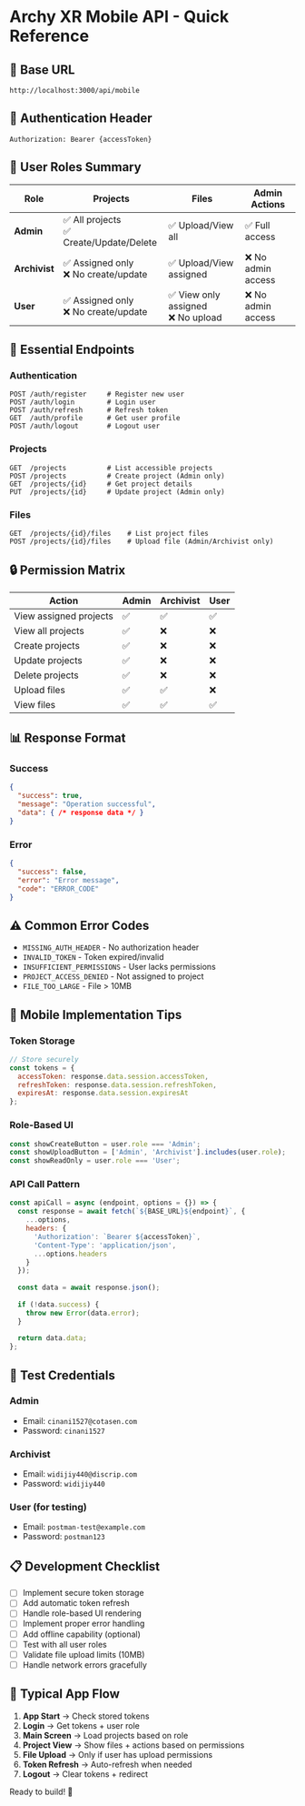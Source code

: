 # Archy XR Mobile API - Quick Reference

## 🚀 Base URL
```
http://localhost:3000/api/mobile
```

## 🔑 Authentication Header
```http
Authorization: Bearer {accessToken}
```

## 👥 User Roles Summary

| Role | Projects | Files | Admin Actions |
|------|----------|-------|---------------|
| **Admin** | ✅ All projects<br/>✅ Create/Update/Delete | ✅ Upload/View all | ✅ Full access |
| **Archivist** | ✅ Assigned only<br/>❌ No create/update | ✅ Upload/View assigned | ❌ No admin access |
| **User** | ✅ Assigned only<br/>❌ No create/update | ✅ View only assigned<br/>❌ No upload | ❌ No admin access |

## 📱 Essential Endpoints

### Authentication
```http
POST /auth/register     # Register new user
POST /auth/login        # Login user
POST /auth/refresh      # Refresh token
GET  /auth/profile      # Get user profile
POST /auth/logout       # Logout user
```

### Projects
```http
GET  /projects          # List accessible projects
POST /projects          # Create project (Admin only)
GET  /projects/{id}     # Get project details
PUT  /projects/{id}     # Update project (Admin only)
```

### Files
```http
GET  /projects/{id}/files    # List project files
POST /projects/{id}/files    # Upload file (Admin/Archivist only)
```

## 🔒 Permission Matrix

| Action | Admin | Archivist | User |
|--------|-------|-----------|------|
| View assigned projects | ✅ | ✅ | ✅ |
| View all projects | ✅ | ❌ | ❌ |
| Create projects | ✅ | ❌ | ❌ |
| Update projects | ✅ | ❌ | ❌ |
| Delete projects | ✅ | ❌ | ❌ |
| Upload files | ✅ | ✅ | ❌ |
| View files | ✅ | ✅ | ✅ |

## 📊 Response Format

### Success
```json
{
  "success": true,
  "message": "Operation successful",
  "data": { /* response data */ }
}
```

### Error
```json
{
  "success": false,
  "error": "Error message",
  "code": "ERROR_CODE"
}
```

## ⚠️ Common Error Codes

- `MISSING_AUTH_HEADER` - No authorization header
- `INVALID_TOKEN` - Token expired/invalid
- `INSUFFICIENT_PERMISSIONS` - User lacks permissions
- `PROJECT_ACCESS_DENIED` - Not assigned to project
- `FILE_TOO_LARGE` - File > 10MB

## 🎯 Mobile Implementation Tips

### Token Storage
```javascript
// Store securely
const tokens = {
  accessToken: response.data.session.accessToken,
  refreshToken: response.data.session.refreshToken,
  expiresAt: response.data.session.expiresAt
};
```

### Role-Based UI
```javascript
const showCreateButton = user.role === 'Admin';
const showUploadButton = ['Admin', 'Archivist'].includes(user.role);
const showReadOnly = user.role === 'User';
```

### API Call Pattern
```javascript
const apiCall = async (endpoint, options = {}) => {
  const response = await fetch(`${BASE_URL}${endpoint}`, {
    ...options,
    headers: {
      'Authorization': `Bearer ${accessToken}`,
      'Content-Type': 'application/json',
      ...options.headers
    }
  });
  
  const data = await response.json();
  
  if (!data.success) {
    throw new Error(data.error);
  }
  
  return data.data;
};
```

## 🧪 Test Credentials

### Admin
- Email: `cinani1527@cotasen.com`
- Password: `cinani1527`

### Archivist
- Email: `widijiy440@discrip.com`
- Password: `widijiy440`

### User (for testing)
- Email: `postman-test@example.com`
- Password: `postman123`

## 📋 Development Checklist

- [ ] Implement secure token storage
- [ ] Add automatic token refresh
- [ ] Handle role-based UI rendering
- [ ] Implement proper error handling
- [ ] Add offline capability (optional)
- [ ] Test with all user roles
- [ ] Validate file upload limits (10MB)
- [ ] Handle network errors gracefully

## 🔄 Typical App Flow

1. **App Start** → Check stored tokens
2. **Login** → Get tokens + user role
3. **Main Screen** → Load projects based on role
4. **Project View** → Show files + actions based on permissions
5. **File Upload** → Only if user has upload permissions
6. **Token Refresh** → Auto-refresh when needed
7. **Logout** → Clear tokens + redirect

Ready to build! 🚀